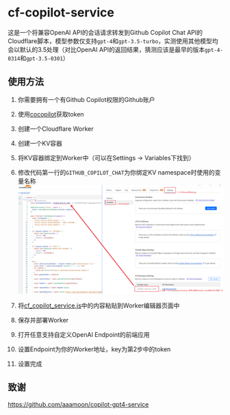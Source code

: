 # cf-copilot-service
 
这是一个将兼容OpenAI API的会话请求转发到Github Copilot Chat API的Cloudflare脚本，模型参数仅支持`gpt-4`和`gpt-3.5-turbo`，实测使用其他模型均会以默认的3.5处理（对比OpenAI API的返回结果，猜测应该是最早的版本`gpt-4-0314`和`gpt-3.5-0301`）

## 使用方法

1. 你需要拥有一个有Github Copilot权限的Github账户

2. 使用[cocopilot](https://cocopilot.org/copilot/token)获取token

3. 创建一个Cloudflare Worker

4. 创建一个KV容器

5. 将KV容器绑定到Worker中（可以在Settings -> Variables下找到）

6. 修改代码第一行的`GITHUB_COPILOT_CHAT`为你绑定KV namespace时使用的变量名称
   ![绑定KV容器](./worker_instruction.png)

7. 将[cf_copilot_service.js](./cf_copilot_service.js)中的内容粘贴到Worker编辑器页面中

8. 保存并部署Worker

9.  打开任意支持自定义OpenAI Endpoint的前端应用

10. 设置Endpoint为你的Worker地址，key为第2步中的token

11. 设置完成

## 致谢

https://github.com/aaamoon/copilot-gpt4-service